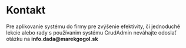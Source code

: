 # Kontakt

Pre aplikovanie systému do firmy pre zvýšenie efektivity, či jednoduché lekcie alebo rady s používanim systému CrudAdmin neváhajte odoslať otázku na **info<span class="invisible">.dada</span>@marekgogol.sk**
